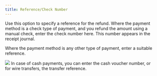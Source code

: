```yaml
---
title: Reference/Check Number
---
```



Use this option to specify a reference for the refund. Where the payment  method is a check type of payment, and you refund the amount using a manual  check, enter the check number here. This number appears in the receipt  journal.


Where the payment method is any other type of payment, enter a suitable  reference.


![]({{site.sp_baseurl}}/img/example.gif) In  case of cash payments, you can enter the cash voucher number, or for wire  transfers, the transfer reference.
